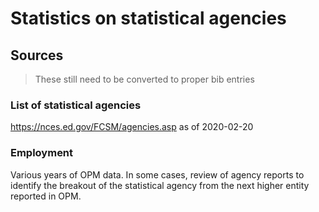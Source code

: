 # Statistics on statistical agencies

## Sources

> These still need to be converted to proper bib entries

### List of statistical agencies

https://nces.ed.gov/FCSM/agencies.asp as of 2020-02-20

### Employment 

Various years of OPM data. In some cases, review of agency reports to identify the breakout of the statistical agency from the next higher entity reported in OPM.
